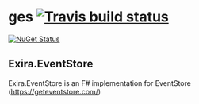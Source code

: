 # ges [![Travis build status](https://travis-ci.org/exira/ges.png)](https://travis-ci.org/exira/ges)
[![NuGet Status](http://img.shields.io/nuget/v/Exira.EventStore.svg?style=flat)](https://www.nuget.org/packages/Exira.EventStore/)

## Exira.EventStore

Exira.EventStore is an F# implementation for EventStore (https://geteventstore.com/)
